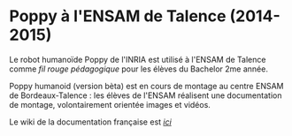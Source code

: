 # Poppy à l'ENSAM de Talence (2014-2015)

Le robot humanoïde Poppy de l'INRIA est utilisé à l'ENSAM de Talence comme _fil rouge pédagogique_ pour les élèves du Bachelor 2me année.

Poppy humanoid (version bèta) est en cours de montage au centre ENSAM de Bordeaux-Talence : les élèves de l'ENSAM réalisent une documentation de montage, volontairement orientée images et vidéos.

Le wiki de la documentation française est [_ici_](https://github.com/cjlux/Poppy-ENSAM-Talence/wiki/Version-Française)

